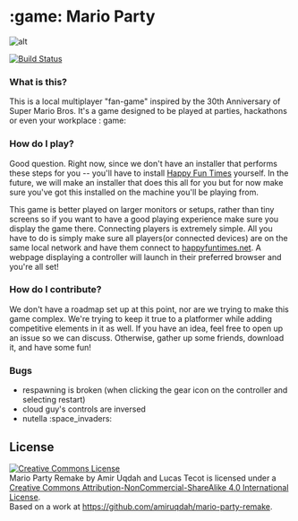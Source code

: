 # :game: Mario Party
![alt](http://i.imgur.com/Ei5xyWN.gif)

[![Build Status](https://travis-ci.org/amiruqdah/mario-party.svg?branch=master)](https://travis-ci.org/amiruqdah/mario-party)
### What is this?
This is a local multiplayer "fan-game" inspired by the 30th Anniversary of Super Mario Bros. It's a game designed to be played at parties, hackathons or even your workplace : game: 

### How do I play?
Good question. Right now, since we don't have an installer that performs these steps for you -- you'll have to install [Happy Fun Times](http://docs.happyfuntimes.net/install.html) yourself. In the future, we will make an installer that does this all for you but for now make sure you've got this installed on the machine you'll be playing from.

This game is better played on larger monitors or setups, rather than tiny screens so if you want to have a good playing experience make sure you display the game there. Connecting players is extremely simple. All you have to do is simply make sure all players(or connected devices) are on the same local network and have them connect to [happyfuntimes.net](http://happyfuntimes.net). A webpage displaying a controller will launch in their preferred browser and you're all set!

### How do I contribute?

We don't have a roadmap set up at this point, nor are we trying to make this game complex. We're trying to keep it true to a platformer while adding competitive elements in it as well. If you have an idea, feel free to open up an issue so we can discuss. Otherwise, gather up some friends, download it, and have some fun!

### Bugs

  * respawning is broken (when clicking the gear icon on the controller and selecting restart)
  * cloud guy's controls are inversed
  * nutella :space_invaders:


## License
<a rel="license" href="http://creativecommons.org/licenses/by-nc-sa/4.0/"><img alt="Creative Commons License" style="border-width:0" src="https://i.creativecommons.org/l/by-nc-sa/4.0/88x31.png" /></a><br /><span xmlns:dct="http://purl.org/dc/terms/" href="http://purl.org/dc/dcmitype/InteractiveResource" property="dct:title" rel="dct:type">Mario Party Remake</span> by <span xmlns:cc="http://creativecommons.org/ns#" property="cc:attributionName">Amir Uqdah and Lucas Tecot</span> is licensed under a <a rel="license" href="http://creativecommons.org/licenses/by-nc-sa/4.0/">Creative Commons Attribution-NonCommercial-ShareAlike 4.0 International License</a>.<br />Based on a work at <a xmlns:dct="http://purl.org/dc/terms/" href="https://github.com/amiruqdah/mario-party-remake" rel="dct:source">https://github.com/amiruqdah/mario-party-remake</a>.
